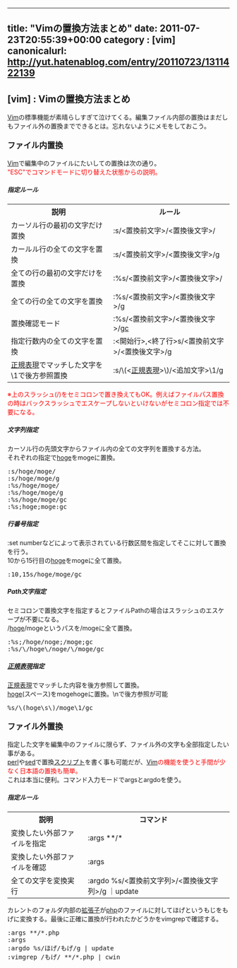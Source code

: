 
---
title: "Vimの置換方法まとめ"
date: 2011-07-23T20:55:39+00:00
category : [vim]
canonicalurl: http://yut.hatenablog.com/entry/20110723/1311422139
---

## [vim] : Vimの置換方法まとめ

<p><a class="keyword" href="http://d.hatena.ne.jp/keyword/Vim">Vim</a>の標準機能が素晴らしすぎて泣けてくる。編集ファイル内部の置換はまだしもファイル外の置換までできるとは。忘れないようにメモをしておこう。</p>

<div class="section">
<h4><span class="deco" style="font-size:large;">ファイル内置換</span></h4>
<p><a class="keyword" href="http://d.hatena.ne.jp/keyword/Vim">Vim</a>で編集中のファイルにたいしての置換は次の通り。<br />
<span class="deco" style="color:#FF0000;">"ESC"でコマンドモードに切り替えた状態からの説明。</span><br />
</p>

<div class="section">
<h5>指定ルール</h5>

<table>
<tr>
<th> 説明 </th>
<th> ルール </th>
</tr>
<tr>
<td> カーソル行の最初の文字だけ置換 </td>
<td> :s/<置換前文字>/<置換後文字>/ </td>
</tr>
<tr>
<td> カールル行の全ての文字を置換 </td>
<td> :s/<置換前文字>/<置換後文字>/g </td>
</tr>
<tr>
<td> 全ての行の最初の文字だけを置換 </td>
<td> :%s/<置換前文字>/<置換後文字>/ </td>
</tr>
<tr>
<td> 全ての行の全ての文字を置換 </td>
<td> :%s/<置換前文字>/<置換後文字>/g </td>
</tr>
<tr>
<td> 置換確認モード </td>
<td> :%s/<置換前文字>/<置換後文字>/<a class="keyword" href="http://d.hatena.ne.jp/keyword/gc">gc</a> </td>
</tr>
<tr>
<td> 指定行数内の全ての文字を置換 </td>
<td> :<開始行>,<終了行>s/<置換前文字>/<置換後文字>/g </td>
</tr>
<tr>
<td> <a class="keyword" href="http://d.hatena.ne.jp/keyword/%C0%B5%B5%AC%C9%BD%B8%BD">正規表現</a>でマッチした文字を\1で後方参照置換 </td>
<td> :s/\(<<a class="keyword" href="http://d.hatena.ne.jp/keyword/%C0%B5%B5%AC%C9%BD%B8%BD">正規表現</a>>\)/<追加文字>\1/g </td>
</tr>
</table><p><span class="deco" style="color:#FF0000;">※上のスラッシュ(/)をセミコロンで置き換えてもOK。例えばファイルパス置換の時はバックスラッシュでエスケープしないといけないがセミコロン指定では不要になる。</span><br />
</p>

</div>
<div class="section">
<h5>文字列指定</h5>
<p>カーソル行の先頭文字からファイル内の全ての文字列を置換する方法。<br />
それぞれの指定で<a class="keyword" href="http://d.hatena.ne.jp/keyword/hoge">hoge</a>をmogeに置換。</p>
<pre class="code" data-lang="" data-unlink>:s/hoge/moge/
:s/hoge/moge/g
:%s/hoge/moge/
:%s/hoge/moge/g
:%s/hoge/moge/gc
:%s;hoge;moge:gc</pre>
</div>
<div class="section">
<h5>行番号指定</h5>
<p>:set numberなどによって表示されている行数区間を指定してそこに対して置換を行う。<br />
10から15行目の<a class="keyword" href="http://d.hatena.ne.jp/keyword/hoge">hoge</a>をmogeに全て置換。</p>
<pre class="code" data-lang="" data-unlink>:10,15s/hoge/moge/gc</pre>
</div>
<div class="section">
<h5>Path文字指定</h5>
<p>セミコロンで置換文字を指定するとファイルPathの場合はスラッシュのエスケープが不要になる。<br />
/<a class="keyword" href="http://d.hatena.ne.jp/keyword/hoge">hoge</a>/mogeというパスを/mogeに全て置換。</p>
<pre class="code" data-lang="" data-unlink>:%s;/hoge/noge;/moge;gc
:%s/\/hoge\/noge/\/moge/gc</pre>
</div>
<div class="section">
<h5><a class="keyword" href="http://d.hatena.ne.jp/keyword/%C0%B5%B5%AC%C9%BD%B8%BD">正規表現</a>指定</h5>
<p><a class="keyword" href="http://d.hatena.ne.jp/keyword/%C0%B5%B5%AC%C9%BD%B8%BD">正規表現</a>でマッチした内容を後方参照して置換。<br />
<a class="keyword" href="http://d.hatena.ne.jp/keyword/hoge">hoge</a>(スペース)をmogehogeに置換。\nで後方参照が可能</p>
<pre class="code" data-lang="" data-unlink>%s/\(hoge\s\)/moge\1/gc</pre>
</div>
</div>
<div class="section">
<h4><span class="deco" style="font-size:large;">ファイル外置換</span></h4>
<p>指定した文字を編集中のファイルに限らず、ファイル外の文字も全部指定したい事がある。<br />
<a class="keyword" href="http://d.hatena.ne.jp/keyword/perl">perl</a>や<a class="keyword" href="http://d.hatena.ne.jp/keyword/sed">sed</a>で置換<a class="keyword" href="http://d.hatena.ne.jp/keyword/%A5%B9%A5%AF%A5%EA%A5%D7%A5%C8">スクリプト</a>を書く事も可能だが、<span class="deco" style="color:#FF0000;"><a class="keyword" href="http://d.hatena.ne.jp/keyword/Vim">Vim</a>の機能を使うと手間が少なく日本語の置換も簡単。</span><br />
これは本当に便利。コマンド入力モードでargsとargdoを使う。</p>

<div class="section">
<h5>指定ルール</h5>

<table>
<tr>
<th> 説明 </th>
<th> コマンド </th>
</tr>
<tr>
<td> 変換したい外部ファイルを指定 </td>
<td> :args **/* </td>
</tr>
<tr>
<td> 変換したい外部ファイルを確認 </td>
<td> :args </td>
<td> </td>
</tr>
<tr>
<td> 全ての文字を変換実行 </td>
<td> :argdo %s/<置換前文字列>/<置換後文字列>/g ｜update </td>
</tr>
</table><p>カレントのフォルダ内部の<a class="keyword" href="http://d.hatena.ne.jp/keyword/%B3%C8%C4%A5%BB%D2">拡張子</a>が<a class="keyword" href="http://d.hatena.ne.jp/keyword/php">php</a>のファイルに対してほげというもじをもげに変換する。最後に正確に置換が行われたかどうかをvimgrepで確認する。</p>
<pre class="code" data-lang="" data-unlink>:args **/*.php
:args 
:argdo %s/ほげ/もげ/g | update
:vimgrep /もげ/ **/*.php | cwin</pre>
</div>
</div>

